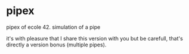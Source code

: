 # pipex
pipex of ecole 42. simulation of a pipe

it's with pleasure that I share this version with you but be carefull, that's directly a version bonus (multiple pipes).
